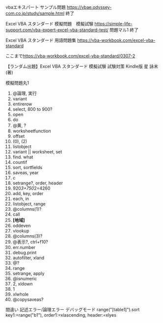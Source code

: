 vbaエキスパート サンプル問題
https://vbae.odyssey-com.co.jp/study/sample.html
終了

Excel VBA スタンダード 模擬問題　模擬試験
https://simple-life-support.com/vba-expert-excel-vba-standard-test/
問題マル1 終了

Excel VBA スタンダード 用語問題集
https://vba-workbook.com/excel-vba-standard

ここまで<https://vba-workbook.com/excel-vba-standard/0307-2>

【ランダム出題】Excel VBA スタンダード 模擬試験 試験対策 Kindle版 星 詠末 (著)

模擬問題丸1
1. @論理, 実行
2. variant
3. entirerow
4. select, 800 to 900?
5. open
6. do
7. @黄, ?
8. worksheetfunction
9. offset
10. (0), (2)
11. listobject
12. variant || worksheet, set
13. find. what
14. countif
15. sort, sortfields
16. saveas, year
17. c
18. setrange?, order, header
19. 920*3+750*2=4260
20. add, key, order
21. each, in
22. listobject, range
23. @columns(1)?
24. call
25. **[地域]**
26. oddeven
27. vlookup
28. @columns(3)?
29. @表示?, ctrl+f10?
30. err.number
31. debug.print
32. autofilter, xland
33. @?
34. range
35. setrange, apply
36. @isnumeric
37. 2, xldown
38. 1
39. xlwhole
40. @copysaveas?

間違い
記述エラー/論理エラー
デバッグモード
range("[table1]").sort key1:=range("b1"), order1:=xlascending, header:=xlyes
